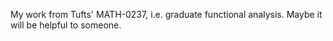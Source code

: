 My work from Tufts' MATH-0237, i.e. graduate functional analysis. Maybe it will be helpful to someone.
